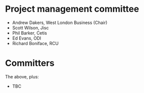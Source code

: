 # Project management committee

* Andrew Dakers, West London Business (Chair) 
* Scott Wilson, Jisc
* Phil Barker, Cetis
* Ed Evans, ODI
* Richard Boniface, RCU

# Committers
The above, plus:

* TBC